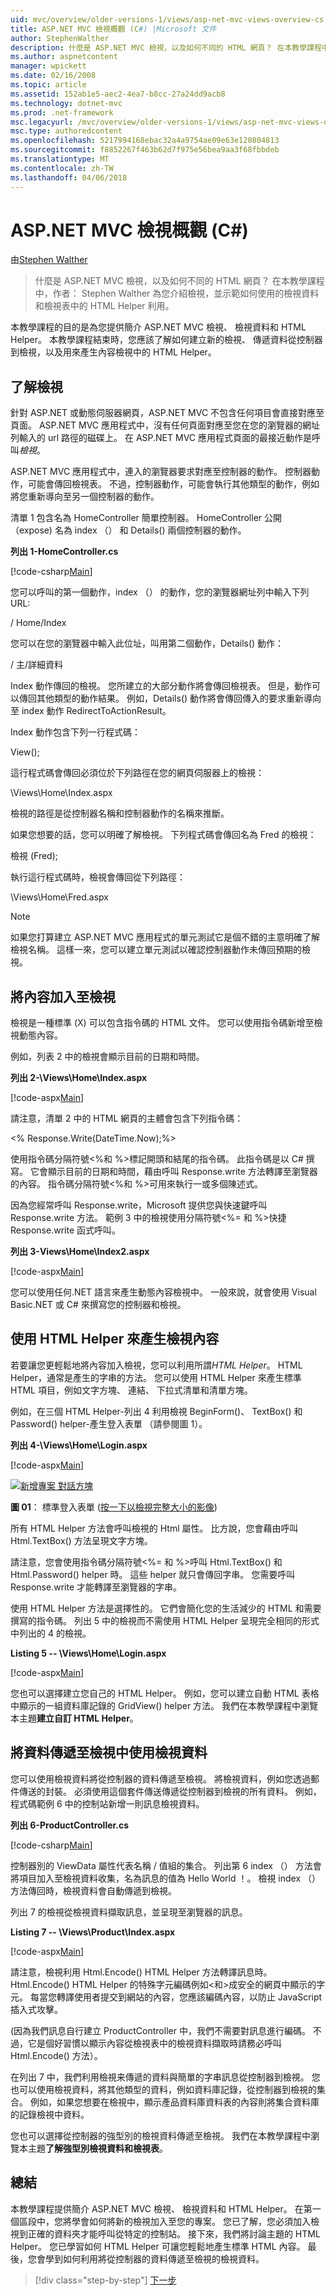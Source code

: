 ```yaml
---
uid: mvc/overview/older-versions-1/views/asp-net-mvc-views-overview-cs
title: ASP.NET MVC 檢視概觀 (C#) |Microsoft 文件
author: StephenWalther
description: 什麼是 ASP.NET MVC 檢視，以及如何不同的 HTML 網頁？ 在本教學課程中，作者： Stephen Walther 為您介紹檢視，並示範如何 t...
ms.author: aspnetcontent
manager: wpickett
ms.date: 02/16/2008
ms.topic: article
ms.assetid: 152ab1e5-aec2-4ea7-b8cc-27a24dd9acb8
ms.technology: dotnet-mvc
ms.prod: .net-framework
msc.legacyurl: /mvc/overview/older-versions-1/views/asp-net-mvc-views-overview-cs
msc.type: authoredcontent
ms.openlocfilehash: 5217994168ebac32a4a9754ae09e63e120804813
ms.sourcegitcommit: f8852267f463b62d7f975e56bea9aa3f68fbbdeb
ms.translationtype: MT
ms.contentlocale: zh-TW
ms.lasthandoff: 04/06/2018
---
```

<a name="aspnet-mvc-views-overview-c"></a>ASP.NET MVC 檢視概觀 (C#)
====================
由[Stephen Walther](https://github.com/StephenWalther)

> 什麼是 ASP.NET MVC 檢視，以及如何不同的 HTML 網頁？ 在本教學課程中，作者： Stephen Walther 為您介紹檢視，並示範如何使用的檢視資料和檢視表中的 HTML Helper 利用。


本教學課程的目的是為您提供簡介 ASP.NET MVC 檢視、 檢視資料和 HTML Helper。 本教學課程結束時，您應該了解如何建立新的檢視、 傳遞資料從控制器到檢視，以及用來產生內容檢視中的 HTML Helper。

## <a name="understanding-views"></a>了解檢視

針對 ASP.NET 或動態伺服器網頁，ASP.NET MVC 不包含任何項目會直接對應至頁面。 ASP.NET MVC 應用程式中，沒有任何頁面對應至您在您的瀏覽器的網址列輸入的 url 路徑的磁碟上。 在 ASP.NET MVC 應用程式頁面的最接近動作是呼叫*檢視*。

ASP.NET MVC 應用程式中，連入的瀏覽器要求對應至控制器的動作。 控制器動作，可能會傳回檢視表。 不過，控制器動作，可能會執行其他類型的動作，例如將您重新導向至另一個控制器的動作。

清單 1 包含名為 HomeController 簡單控制器。 HomeController 公開 （expose) 名為 index （） 和 Details() 兩個控制器的動作。

**列出 1-HomeController.cs**

[!code-csharp[Main](asp-net-mvc-views-overview-cs/samples/sample1.cs)]

您可以呼叫的第一個動作，index （） 的動作，您的瀏覽器網址列中輸入下列 URL:

/ Home/Index

您可以在您的瀏覽器中輸入此位址，叫用第二個動作，Details() 動作：

/ 主/詳細資料

Index 動作傳回的檢視。 您所建立的大部分動作將會傳回檢視表。 但是，動作可以傳回其他類型的動作結果。 例如，Details() 動作將會傳回傳入的要求重新導向至 index 動作 RedirectToActionResult。

Index 動作包含下列一行程式碼：

View();

這行程式碼會傳回必須位於下列路徑在您的網頁伺服器上的檢視：

\Views\Home\Index.aspx

檢視的路徑是從控制器名稱和控制器動作的名稱來推斷。

如果您想要的話，您可以明確了解檢視。 下列程式碼會傳回名為 Fred 的檢視：

檢視 (Fred);

執行這行程式碼時，檢視會傳回從下列路徑：

\Views\Home\Fred.aspx

> [!NOTE] 
> 
> 如果您打算建立 ASP.NET MVC 應用程式的單元測試它是個不錯的主意明確了解檢視名稱。 這樣一來，您可以建立單元測試以確認控制器動作未傳回預期的檢視。


## <a name="adding-content-to-a-view"></a>將內容加入至檢視

檢視是一種標準 (X) 可以包含指令碼的 HTML 文件。 您可以使用指令碼新增至檢視動態內容。

例如，列表 2 中的檢視會顯示目前的日期和時間。

**列出 2-\Views\Home\Index.aspx**

[!code-aspx[Main](asp-net-mvc-views-overview-cs/samples/sample2.aspx)]

請注意，清單 2 中的 HTML 網頁的主體會包含下列指令碼：

&lt;% Response.Write(DateTime.Now);%&gt;

使用指令碼分隔符號&lt;%和 %&gt;標記開頭和結尾的指令碼。 此指令碼是以 C# 撰寫。 它會顯示目前的日期和時間，藉由呼叫 Response.write 方法轉譯至瀏覽器的內容。 指令碼分隔符號&lt;%和 %&gt;可用來執行一或多個陳述式。

因為您經常呼叫 Response.write，Microsoft 提供您與快速鍵呼叫 Response.write 方法。 範例 3 中的檢視使用分隔符號&lt;%= 和 %&gt;快捷 Response.write 函式呼叫。

**列出 3-Views\Home\Index2.aspx**

[!code-aspx[Main](asp-net-mvc-views-overview-cs/samples/sample3.aspx)]

您可以使用任何.NET 語言來產生動態內容檢視中。 一般來說，就會使用 Visual Basic.NET 或 C# 來撰寫您的控制器和檢視。

## <a name="using-html-helpers-to-generate-view-content"></a>使用 HTML Helper 來產生檢視內容

若要讓您更輕鬆地將內容加入檢視，您可以利用所謂*HTML Helper*。 HTML Helper，通常是產生的字串的方法。 您可以使用 HTML Helper 來產生標準 HTML 項目，例如文字方塊、 連結、 下拉式清單和清單方塊。

例如，在三個 HTML Helper-列出 4 利用檢視 BeginForm()、 TextBox() 和 Password() helper-產生登入表單 （請參閱圖 1）。

**列出 4-\Views\Home\Login.aspx**

[!code-aspx[Main](asp-net-mvc-views-overview-cs/samples/sample4.aspx)]


[![新增專案 對話方塊](asp-net-mvc-views-overview-cs/_static/image1.jpg)](asp-net-mvc-views-overview-cs/_static/image1.png)

**圖 01**： 標準登入表單 ([按一下以檢視完整大小的影像](asp-net-mvc-views-overview-cs/_static/image2.png))


所有 HTML Helper 方法會呼叫檢視的 Html 屬性。 比方說，您會藉由呼叫 Html.TextBox() 方法呈現文字方塊。

請注意，您會使用指令碼分隔符號&lt;%= 和 %&gt;呼叫 Html.TextBox() 和 Html.Password() helper 時。 這些 helper 就只會傳回字串。 您需要呼叫 Response.write 才能轉譯至瀏覽器的字串。

使用 HTML Helper 方法是選擇性的。 它們會簡化您的生活減少的 HTML 和需要撰寫的指令碼。 列出 5 中的檢視而不需使用 HTML Helper 呈現完全相同的形式中列出的 4 的檢視。

**Listing 5 -- \Views\Home\Login.aspx**

[!code-aspx[Main](asp-net-mvc-views-overview-cs/samples/sample5.aspx)]

您也可以選擇建立您自己的 HTML Helper。 例如，您可以建立自動 HTML 表格中顯示的一組資料庫記錄的 GridView() helper 方法。 我們在本教學課程中瀏覽本主題**建立自訂 HTML Helper**。

## <a name="using-view-data-to-pass-data-to-a-view"></a>將資料傳遞至檢視中使用檢視資料

您可以使用檢視資料將從控制器的資料傳遞至檢視。 將檢視資料，例如您透過郵件傳送的封裝。 必須使用這個套件傳送傳遞從控制器到檢視的所有資料。 例如，程式碼範例 6 中的控制站新增一則訊息檢視資料。

**列出 6-ProductController.cs**

[!code-csharp[Main](asp-net-mvc-views-overview-cs/samples/sample6.cs)]

控制器別的 ViewData 屬性代表名稱 / 值組的集合。 列出第 6 index （） 方法會將項目加入至檢視資料收集，名為訊息的值為 Hello World ！。 檢視 index （） 方法傳回時，檢視資料會自動傳遞到檢視。

列出 7 的檢視從檢視資料擷取訊息，並呈現至瀏覽器的訊息。

**Listing 7 -- \Views\Product\Index.aspx**

[!code-aspx[Main](asp-net-mvc-views-overview-cs/samples/sample7.aspx)]

請注意，檢視利用 Html.Encode() HTML Helper 方法轉譯訊息時。 Html.Encode() HTML Helper 的特殊字元編碼例如&lt;和&gt;成安全的網頁中顯示的字元。 每當您轉譯使用者提交到網站的內容，您應該編碼內容，以防止 JavaScript 插入式攻擊。

(因為我們訊息自行建立 ProductController 中，我們不需要對訊息進行編碼。 不過，它是個好習慣以顯示內容從檢視表中的檢視資料擷取時請務必呼叫 Html.Encode() 方法）。

在列出 7 中，我們利用檢視来傳遞的資料與簡單的字串訊息從控制器到檢視。 您也可以使用檢視資料，將其他類型的資料，例如資料庫記錄，從控制器到檢視的集合。 例如，如果您想要在檢視中，顯示產品資料庫資料表的內容則將集合資料庫的記錄檢視中資料。

您也可以選擇從控制器的強型別的檢視資料傳遞至檢視。 我們在本教學課程中瀏覽本主題**了解強型別檢視資料和檢視表**。

## <a name="summary"></a>總結

本教學課程提供簡介 ASP.NET MVC 檢視、 檢視資料和 HTML Helper。 在第一個區段中，您將學會如何將新的檢視加入至您的專案。 您已了解，您必須加入檢視到正確的資料夾才能呼叫從特定的控制站。 接下來，我們將討論主題的 HTML Helper。 您已學習如何 HTML Helper 可讓您輕鬆地產生標準 HTML 內容。 最後，您會學到如何利用將從控制器的資料傳遞至檢視的檢視資料。

> [!div class="step-by-step"]
> [下一步](creating-custom-html-helpers-cs.md)
